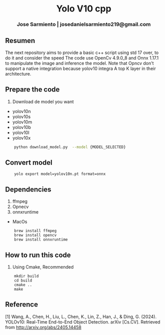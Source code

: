 <h1 align="center">Yolo V10 cpp</h1>

<h3 align="center"> Jose Sarmiento | josedanielsarmiento219@gmail.com</h3>


## Resumen

The next repository aims to provide a basic c++ script using std 17 over, to do it and consider the speed The code use OpenCv 4.9.0_8 and Onnx 1.17.1 to manipulate the image and inference the model. Note that Opncv don't support a native integration because yolov10 integra A top K layer in their architecture.



## Prepare the code 


1. Download de model you want 

  
  - yolov10n
  - yolov10s
  - yolov10m
  - yolov10b
  - yolov10l
  - yolov10x


```bash
    python download_model.py  --model {MODEL_SELECTED}
```

## Convert model

```
    yolo export model=yolov10n.pt format=onnx
```
## Dependencies 

1. ffmpeg
2. Opnecv
3. onnxruntime


- MacOs
```
    brew install ffmpeg 
    brew install opencv
    brew install onnxruntime
```


## How to run this code 


1. Using Cmake, Recommended

```
    mkdir build
    cd build
    cmake ..
    make
```


## Reference 

[1] Wang, A., Chen, H., Liu, L., Chen, K., Lin, Z., Han, J., & Ding, G. (2024). YOLOv10: Real-Time End-to-End Object Detection. arXiv [Cs.CV]. Retrieved from http://arxiv.org/abs/2405.14458